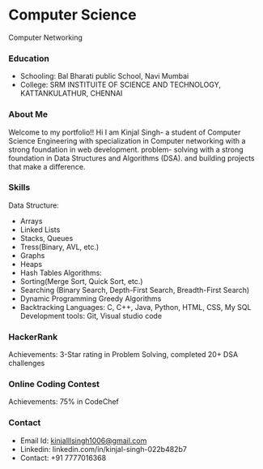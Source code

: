# Computer Science 
Computer Networking

### Education
- Schooling:
Bal Bharati public School, Navi Mumbai
- College:
SRM INSTITUITE OF SCIENCE AND TECHNOLOGY, KATTANKULATHUR, CHENNAI

### About Me
Welcome to my portfolio!!
Hi I am Kinjal Singh- a student of Computer Science Engineering with specialization in Computer networking with a strong foundation in web development. problem- solving with a strong foundation in Data Structures and Algorithms (DSA). and building projects that make a difference.

### Skills
Data Structure: 
- Arrays
- Linked Lists 
- Stacks, Queues 
- Tress(Binary, AVL, etc.) 
- Graphs 
- Heaps 
- Hash Tables 
Algorithms: 
- Sorting(Merge Sort, Quick Sort, etc.) 
- Searching (Binary Search, Depth-First Search, Breadth-First Search) 
- Dynamic Programming Greedy Algorithms 
- Backtracking
Languages: 
C, C++, Java, Python, HTML, CSS, My SQL
Development tools: Git, Visual studio code

### HackerRank 
Achievements: 3-Star rating in Problem Solving, completed 20+ DSA challenges
### Online Coding Contest
Achievements: 75% in CodeChef

### Contact
- Email Id: kinjalllsingh1006@gmail.com
- Linkedin: linkedin.com/in/kinjal-singh-022b482b7
- Contact: +91 7777016368
